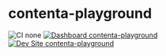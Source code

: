 # contenta-playground

![CI none](https://img.shields.io/badge/ci-none-orange.svg)
[![Dashboard contenta-playground](https://img.shields.io/badge/dashboard-contenta_playground-yellow.svg)](https://dashboard.pantheon.io/sites/77c96a2e-d7fa-4187-add3-c4143696cb1b#dev/code)
[![Dev Site contenta-playground](https://img.shields.io/badge/site-contenta_playground-blue.svg)](http://dev-contenta-playground.pantheonsite.io/)